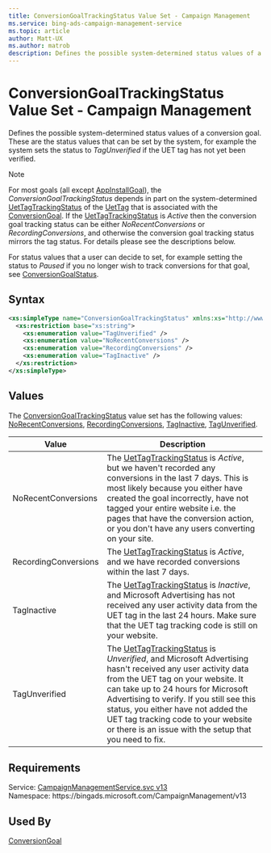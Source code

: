 ```yaml
---
title: ConversionGoalTrackingStatus Value Set - Campaign Management
ms.service: bing-ads-campaign-management-service
ms.topic: article
author: Matt-UX
ms.author: matrob
description: Defines the possible system-determined status values of a conversion goal.
---
```

# ConversionGoalTrackingStatus Value Set - Campaign Management
Defines the possible system-determined status values of a conversion goal. These are the status values that can be set by the system, for example the system sets the status to *TagUnverified* if the UET tag has not yet been verified. 

> [!NOTE]
> For most goals (all except [AppInstallGoal](appinstallgoal.md)), the *ConversionGoalTrackingStatus* depends in part on the system-determined [UetTagTrackingStatus](uettagtrackingstatus.md) of the [UetTag](uettag.md) that is associated with the [ConversionGoal](conversiongoal.md). If the [UetTagTrackingStatus](uettagtrackingstatus.md) is *Active* then the conversion goal tracking status can be either *NoRecentConversions* or *RecordingConversions*, and otherwise the conversion goal tracking status mirrors the tag status. For details please see the descriptions below. 

For status values that a user can decide to set, for example setting the status to *Paused* if you no longer wish to track conversions for that goal, see [ConversionGoalStatus](conversiongoalstatus.md).   

## Syntax
```xml
<xs:simpleType name="ConversionGoalTrackingStatus" xmlns:xs="http://www.w3.org/2001/XMLSchema">
  <xs:restriction base="xs:string">
    <xs:enumeration value="TagUnverified" />
    <xs:enumeration value="NoRecentConversions" />
    <xs:enumeration value="RecordingConversions" />
    <xs:enumeration value="TagInactive" />
  </xs:restriction>
</xs:simpleType>
```

## <a name="values"></a>Values

The [ConversionGoalTrackingStatus](conversiongoaltrackingstatus.md) value set has the following values: [NoRecentConversions](#norecentconversions), [RecordingConversions](#recordingconversions), [TagInactive](#taginactive), [TagUnverified](#tagunverified).

|Value|Description|
|-----------|---------------|
|<a name="norecentconversions"></a>NoRecentConversions|The [UetTagTrackingStatus](uettagtrackingstatus.md) is *Active*, but we haven't recorded any conversions in the last 7 days. This is most likely because you either have created the goal incorrectly, have not tagged your entire website i.e. the pages that have the conversion action, or you don't have any users converting on your site. |
|<a name="recordingconversions"></a>RecordingConversions|The [UetTagTrackingStatus](uettagtrackingstatus.md) is *Active*, and we have recorded conversions within the last 7 days.|
|<a name="taginactive"></a>TagInactive|The [UetTagTrackingStatus](uettagtrackingstatus.md) is *Inactive*, and Microsoft Advertising has not received any user activity data from the UET tag in the last 24 hours. Make sure that the UET tag tracking code is still on your website. |
|<a name="tagunverified"></a>TagUnverified|The [UetTagTrackingStatus](uettagtrackingstatus.md) is *Unverified*, and Microsoft Advertising hasn't received any user activity data from the UET tag on your website. It can take up to 24 hours for Microsoft Advertising to verify. If you still see this status, you either have not added the UET tag tracking code to your website or there is an issue with the setup that you need to fix. |

## Requirements
Service: [CampaignManagementService.svc v13](https://campaign.api.bingads.microsoft.com/Api/Advertiser/CampaignManagement/v13/CampaignManagementService.svc)  
Namespace: https\://bingads.microsoft.com/CampaignManagement/v13  

## Used By
[ConversionGoal](conversiongoal.md)  
